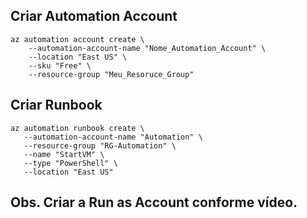 ## Criar Automation Account
```
az automation account create \
    --automation-account-name "Nome_Automation_Account" \
    --location "East US" \
    --sku "Free" \
    --resource-group "Meu_Resoruce_Group"
 ```
 ## Criar Runbook
 ```
 az automation runbook create \
    --automation-account-name "Automation" \
    --resource-group "RG-Automation" \
    --name "StartVM" \
    --type "PowerShell" \
    --location "East US"
 ```
 ## Obs. Criar a Run as Account conforme vídeo.
